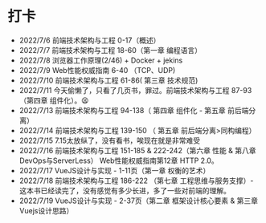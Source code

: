 # 打卡

- 2022/7/6
  前端技术架构与工程 0-17（概述）
- 2022/7/7 
  前端技术架构与工程 18-60（第一章 编程语言）
- 2022/7/8 
  浏览器工作原理(2/46) + Docker + jekins
- 2022/7/9 
  Web性能权威指南 6-40 （TCP、UDP)
- 2022/7/10 
  前端技术架构与工程 61-86( 第三章 技术规范)
- 2022/7/11 
  今天偷懒了，只看了几页书，罪过。前端技术架构与工程 87-93（第四章 组件化）。:tired_face: 
- 2022/7/13 
  前端技术架构与工程 94-138（ 第四章 组件化 - 第五章 前后端分离）
- 2022/7/14 
  前端技术架构与工程 139-150 （ 第五章 前后端分离>同构编程）
- 2022/7/15 
  7.15太放纵了，没有看书，唉现在就是非常难受
- 2022/7/16 
  前端技术架构与工程 151-185 & 222-242（第六章 性能 & 第八章 DevOps与ServerLess）
  Web性能权威指南第12章 HTTP 2.0。
- 2022/7/17
  VueJS设计与实现 - 1-11页（第一章 权衡的艺术）
- 2022/7/18
  前端技术架构与工程 186-222 （第七章 工程思维与服务支撑）- 这本书已经读完了，没有感觉有多少长进，多了一些对前端的理解。
- 2022/7/19
  VueJS设计与实现 - 2-37页（第二章 框架设计核心要素 & 第三章 Vuejs设计思路）